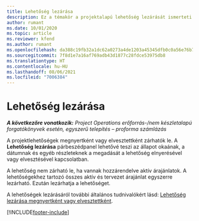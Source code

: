 ```yaml
---
title: Lehetőség lezárása
description: Ez a témakör a projektalapú lehetőség lezárását ismerteti.
author: rumant
ms.date: 10/01/2020
ms.topic: article
ms.reviewer: kfend
ms.author: rumant
ms.openlocfilehash: da388c19fb32a1dc62a0273a4de1203a45345dfb0c0a56e76b73cccc751e9545
ms.sourcegitcommit: 7f8d1e7a16af769adb43d1877c28fdce53975db8
ms.translationtype: HT
ms.contentlocale: hu-HU
ms.lasthandoff: 08/06/2021
ms.locfileid: "7006384"
---
```

# <a name="close-an-opportunity"></a>Lehetőség lezárása

_**A következőre vonatkozik:** Project Operations erőforrás-/nem készletalapú forgatókönyvek esetén, egyszerű telepítés – proforma számlázás_

A projektlehetőségek megnyertként vagy elvesztettként zárhatók le. A **Lehetőség lezárása** párbeszédpanel lehetővé teszi az állapot okaának, a dátumnak és egyéb részleteknek a megadását a lehetőség elnyerésével vagy elvesztésével kapcsolatban.

A lehetőség nem zárható le, ha vannak hozzárendelve aktív árajánlatok. A lehetőségekhez tartozó összes aktív és tervezet árajánlat egyszerre lezárható. Ezután lezárhatja a lehetőséget.

A lehetőségek lezárásáról további általános tudnivalókért lásd: [Lehetőség lezárása megnyertként vagy elvesztettként](/dynamics365/sales-enterprise/close-opportunity-won-lost-sales).


[!INCLUDE[footer-include](../includes/footer-banner.md)]